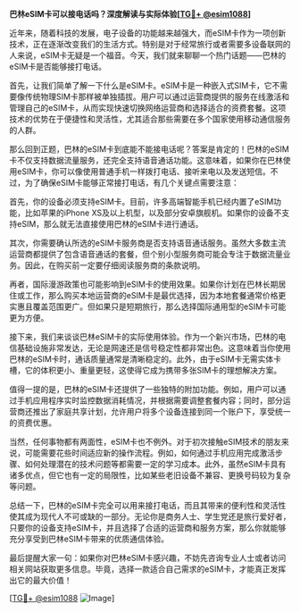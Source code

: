 **巴林eSIM卡可以接电话吗？深度解读与实际体验[[TG💪+ @esim1088](https://t.me/s/esim1088)]**

近年来，随着科技的发展，电子设备的功能越来越强大，而eSIM卡作为一项创新技术，正在逐渐改变我们的生活方式。特别是对于经常旅行或者需要多设备联网的人来说，eSIM卡无疑是一个福音。今天，我们就来聊聊一个热门话题——巴林的eSIM卡是否能够接打电话。

首先，让我们简单了解一下什么是eSIM卡。eSIM卡是一种嵌入式SIM卡，它不需要像传统物理SIM卡那样被单独插拔。用户可以通过运营商提供的服务在线激活和管理自己的eSIM卡，从而实现快速切换网络运营商和选择适合的资费套餐。这项技术的优势在于便捷性和灵活性，尤其适合那些需要在多个国家使用移动通信服务的人群。

那么回到正题，巴林的eSIM卡到底能不能接电话呢？答案是肯定的！巴林的eSIM卡不仅支持数据流量服务，还完全支持语音通话功能。这意味着，如果你在巴林使用eSIM卡，你可以像使用普通手机一样拨打电话、接听来电以及发送短信。不过，为了确保eSIM卡能够正常接打电话，有几个关键点需要注意：

首先，你的设备必须支持eSIM卡。目前，许多高端智能手机已经内置了eSIM功能，比如苹果的iPhone XS及以上机型，以及部分安卓旗舰机。如果你的设备不支持eSIM，那么就无法直接使用巴林的eSIM卡进行通话。

其次，你需要确认所选的eSIM卡服务商是否支持语音通话服务。虽然大多数主流运营商都提供了包含语音通话的套餐，但个别小型服务商可能会专注于数据流量业务。因此，在购买前一定要仔细阅读服务商的条款说明。

再者，国际漫游政策也可能影响到eSIM卡的使用效果。如果你计划在巴林长期居住或工作，那么购买本地运营商的eSIM卡是最优选择，因为本地套餐通常价格更实惠且覆盖范围更广。但如果只是短期旅行，那么选择国际通用型的eSIM卡可能更为方便。

接下来，我们来谈谈巴林eSIM卡的实际使用体验。作为一个新兴市场，巴林的电信基础设施非常发达，无论是网速还是信号稳定性都非常出色。这意味着当你使用巴林的eSIM卡时，通话质量通常是清晰稳定的。此外，由于eSIM卡无需实体卡槽，它的体积更小、重量更轻，这使得它成为携带多张SIM卡的理想解决方案。

值得一提的是，巴林的eSIM卡还提供了一些独特的附加功能。例如，用户可以通过手机应用程序实时监控数据消耗情况，并根据需要调整套餐内容；同时，部分运营商还推出了家庭共享计划，允许用户将多个设备连接到同一个账户下，享受统一的资费优惠。

当然，任何事物都有两面性，eSIM卡也不例外。对于初次接触eSIM技术的朋友来说，可能需要花些时间适应新的操作流程。例如，如何通过手机应用完成激活步骤、如何处理潜在的技术问题等都需要一定的学习成本。此外，虽然eSIM卡具有诸多优点，但它也有一定的局限性，比如某些老旧设备不兼容、更换号码较为复杂等问题。

总结一下，巴林的eSIM卡完全可以用来接打电话，而且其带来的便利性和灵活性使其成为现代人不可或缺的一部分。无论你是商务人士、学生党还是旅行爱好者，只要你的设备支持eSIM卡，并且选择了合适的运营商和服务方案，那么你就能够充分享受到巴林eSIM卡带来的优质通信体验。

最后提醒大家一句：如果你对巴林eSIM卡感兴趣，不妨先咨询专业人士或者访问相关网站获取更多信息。毕竟，选择一款适合自己需求的eSIM卡，才能真正发挥出它的最大价值！

[[TG💪+ @esim1088](https://t.me/s/esim1088) ![Image](https://i.postimg.cc/4NQfJmqS/Snipaste-2025-05-13-00-14-12.png)]